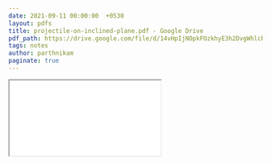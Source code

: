 ```yaml
---
date: 2021-09-11 00:00:00  +0530
layout: pdfs
title: projectile-on-inclined-plane.pdf - Google Drive
pdf_path: https://drive.google.com/file/d/14vHpIjNOpkFOzkhyE3h2DvgWhlcbEFMP/preview?usp=sharing
tags: notes
author: parthnikam
paginate: true
---
```


<iframe class="embed-pdf" src="{{ page.pdf_path }}#toolbar=0" seamless="seamless" scrolling="no" style="overflow:hidden"></iframe>
